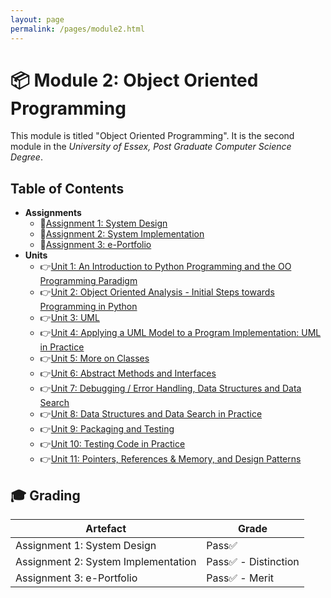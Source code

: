 ```yaml
---
layout: page
permalink: /pages/module2.html
---
```


# 📦️ Module 2: Object Oriented Programming

This module is titled "Object Oriented Programming". It is the second module in the _University of Essex, Post Graduate Computer Science Degree_.

## Table of Contents

- **Assignments**
  - 📃[Assignment 1: System Design](/pages/module2/assignment1/m2a1.html)
  - 📃[Assignment 2: System Implementation](/pages/module2/assignment2/m2a2.html)
  - 📃[Assignment 3: e-Portfolio](/pages/module2/unit-assignments/m2a3.html)
- **Units**
  - 👉[Unit 1: An Introduction to Python Programming and the OO Programming Paradigm](/pages/module2/unit-assignments/unit1/m2u1.html)
  - 👉[Unit 2: Object Oriented Analysis - Initial Steps towards Programming in Python](/pages/module2/unit-assignments/unit2/m2u2.html)
  - 👉[Unit 3: UML](/pages/module2/unit-assignments/unit3/m2u3.html)
  - 👉[Unit 4: Applying a UML Model to a Program Implementation: UML in Practice](/pages/module2/unit-assignments/unit4/m2u4.html)
  - 👉[Unit 5: More on Classes](/pages/module2/unit-assignments/unit5/m2u5.html)
  - 👉[Unit 6: Abstract Methods and Interfaces](/pages/module2/unit-assignments/unit6/m2u6.html)
  - 👉[Unit 7: Debugging / Error Handling, Data Structures and Data Search](/pages/module2/unit-assignments/unit7/m2u7.html)
  - 👉[Unit 8: Data Structures and Data Search in Practice](/pages/module2/unit-assignments/unit8/m2u8.html)
  - 👉[Unit 9: Packaging and Testing](/pages/module2/unit-assignments/unit9/m2u9.html)
  - 👉[Unit 10: Testing Code in Practice](/pages/module2/unit-assignments/unit10/m2u10.html)
  - 👉[Unit 11: Pointers, References & Memory, and Design Patterns](/pages/module2/unit-assignments/unit11/m2u11.html)


## 🎓 Grading

| Artefact                            | Grade                |
| ----------------------------------- | -------------------- |
| Assignment 1: System Design         | Pass✅               |
| Assignment 2: System Implementation | Pass✅ - Distinction |
| Assignment 3: e-Portfolio           | Pass✅ - Merit       |
